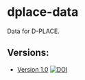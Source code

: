 # dplace-data

Data for D-PLACE.

## Versions:

* [Version 1.0](https://github.com/D-PLACE/dplace-data/releases/tag/v1.0) [![DOI](https://zenodo.org/badge/DOI/10.5281/zenodo.439199.svg)](https://doi.org/10.5281/zenodo.439199)
